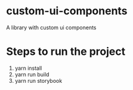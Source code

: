 # custom-ui-components
A library with custom ui components

# Steps to run the project
1. yarn install
2. yarn run build
3. yarn run storybook